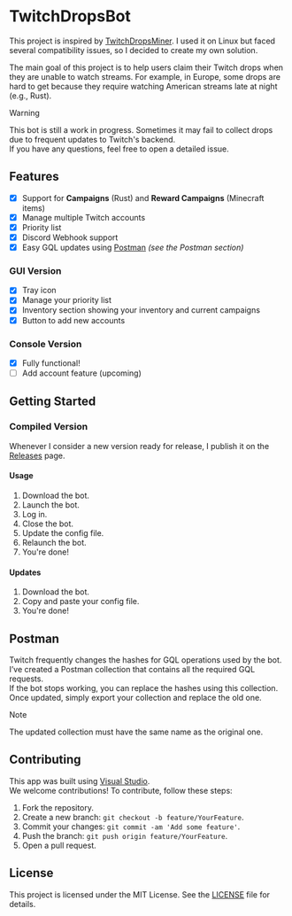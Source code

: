 # TwitchDropsBot

This project is inspired by [TwitchDropsMiner](https://github.com/DevilXD/TwitchDropsMiner/). I used it on Linux but faced several compatibility issues, so I decided to create my own solution.

The main goal of this project is to help users claim their Twitch drops when they are unable to watch streams. For example, in Europe, some drops are hard to get because they require watching American streams late at night (e.g., Rust).

> [!WARNING]  
> This bot is still a work in progress. Sometimes it may fail to collect drops due to frequent updates to Twitch's backend.  
> If you have any questions, feel free to open a detailed issue.

## Features
- [x] Support for **Campaigns** (Rust) and **Reward Campaigns** (Minecraft items)
- [x] Manage multiple Twitch accounts
- [x] Priority list
- [x] Discord Webhook support
- [x] Easy GQL updates using [Postman](https://www.postman.com/) *(see the Postman section)*

### GUI Version
- [x] Tray icon
- [x] Manage your priority list
- [x] Inventory section showing your inventory and current campaigns
- [x] Button to add new accounts

### Console Version
- [x] Fully functional!
- [ ] Add account feature (upcoming)

## Getting Started
### Compiled Version
Whenever I consider a new version ready for release, I publish it on the [Releases](https://github.com/Alorf/TwitchDropsBot/releases) page.

#### Usage
1. Download the bot.
2. Launch the bot.
3. Log in.
4. Close the bot.
5. Update the config file.
6. Relaunch the bot.
7. You're done!

#### Updates
1. Download the bot.
2. Copy and paste your config file.
3. You're done!

## Postman
Twitch frequently changes the hashes for GQL operations used by the bot.  
I’ve created a Postman collection that contains all the required GQL requests.  
If the bot stops working, you can replace the hashes using this collection.  
Once updated, simply export your collection and replace the old one.

> [!NOTE]  
> The updated collection must have the same name as the original one.

## Contributing
This app was built using [Visual Studio](https://visualstudio.microsoft.com).  
We welcome contributions! To contribute, follow these steps:

1. Fork the repository.
2. Create a new branch: `git checkout -b feature/YourFeature`.
3. Commit your changes: `git commit -am 'Add some feature'`.
4. Push the branch: `git push origin feature/YourFeature`.
5. Open a pull request.

## License
This project is licensed under the MIT License. See the [LICENSE](https://github.com/Alorf/TwitchDropsBot/blob/master/LICENSE.txt) file for details.
